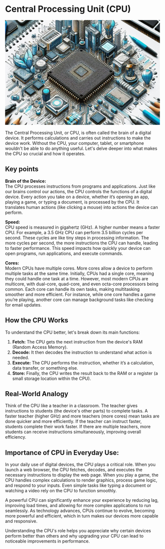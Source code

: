 # Central Processing Unit (CPU)

![Central Processing Unit (CPU)](images/cpu.jpeg)

The Central Processing Unit, or CPU, is often called the brain of a digital device. It performs calculations and carries out instructions to make the device work. Without the CPU, your computer, tablet, or smartphone wouldn't be able to do anything useful. Let's delve deeper into what makes the CPU so crucial and how it operates.

## Key points

**Brain of the Device:**  
The CPU processes instructions from programs and applications. Just like our brains control our actions, the CPU controls the functions of a digital device. Every action you take on a device, whether it’s opening an app, playing a game, or typing a document, is processed by the CPU. It translates human actions (like clicking a mouse) into actions the device can perform.

**Speed:**  
CPU speed is measured in gigahertz (GHz). A higher number means a faster CPU. For example, a 3.5 GHz CPU can perform 3.5 billion cycles per second. These cycles are like tiny steps in processing information. The more cycles per second, the more instructions the CPU can handle, leading to faster performance. This speed impacts how quickly your device can open programs, run applications, and execute commands.

**Cores:**  
Modern CPUs have multiple cores. More cores allow a device to perform multiple tasks at the same time. Initially, CPUs had a single core, meaning they could handle one task at a time. However, most modern CPUs are multicore, with dual-core, quad-core, and even octa-core processors being common. Each core can handle its own tasks, making multitasking smoother and more efficient. For instance, while one core handles a game you’re playing, another core can manage background tasks like checking for email updates.

## How the CPU Works

To understand the CPU better, let's break down its main functions:

1. **Fetch:** The CPU gets the next instruction from the device's RAM (Random Access Memory).
2. **Decode:** It then decodes the instruction to understand what action is needed.
3. **Execute:** The CPU performs the instruction, whether it’s a calculation, data transfer, or something else.
4. **Store:** Finally, the CPU writes the result back to the RAM or a register (a small storage location within the CPU).

## Real-World Analogy

Think of the CPU like a teacher in a classroom. The teacher gives instructions to students (the device's other parts) to complete tasks. A faster teacher (higher GHz) and more teachers (more cores) mean tasks are done quicker and more efficiently. If the teacher can instruct faster, students complete their work faster. If there are multiple teachers, more students can receive instructions simultaneously, improving overall efficiency.

## Importance of CPU in Everyday Use:

In your daily use of digital devices, the CPU plays a critical role. When you launch a web browser, the CPU fetches, decodes, and executes the necessary instructions to display the web page. When you play a game, the CPU handles complex calculations to render graphics, process game logic, and respond to your inputs. Even simple tasks like typing a document or watching a video rely on the CPU to function smoothly.

A powerful CPU can significantly enhance your experience by reducing lag, improving load times, and allowing for more complex applications to run seamlessly. As technology advances, CPUs continue to evolve, becoming more powerful and efficient, which in turn makes our devices more capable and responsive.

Understanding the CPU's role helps you appreciate why certain devices perform better than others and why upgrading your CPU can lead to noticeable improvements in performance.